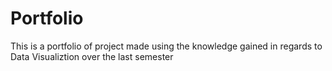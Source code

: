 # Portfolio

This is a portfolio of project made using the knowledge gained in regards to Data Visualiztion over the last semester

